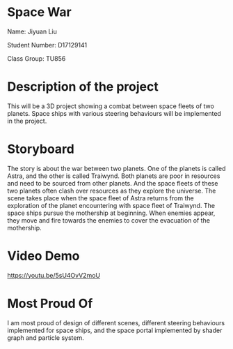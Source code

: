 # Space War
Name: Jiyuan Liu

Student Number: D17129141

Class Group: TU856

# Description of the project
This will be a 3D project showing a combat between space fleets of two planets. Space ships with various steering behaviours will be implemented in the project.

# Storyboard
The story is about the war between two planets. One of the planets is called Astra, and the other is called Traiwynd. Both planets are poor in resources and need to be sourced from other planets. And the space fleets of these two planets often clash over resources as they explore the universe.
The scene takes place when the space fleet of Astra returns from the exploration of the planet encountering with space fleet of Traiwynd. The space ships pursue the mothership at beginning. When enemies appear, they move and fire towards the enemies to cover the evacuation of the mothership.

# Video Demo
https://youtu.be/5sU4OvV2moU

# Most Proud Of
I am most proud of design of different scenes, different steering behaviours implemented for space ships, and the space portal implemented by shader graph and particle system.

